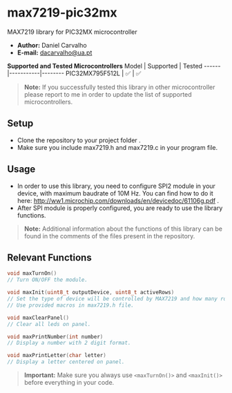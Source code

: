 # max7219-pic32mx
MAX7219 library for PIC32MX microcontroller

- **Author:** Daniel Carvalho
- **E-mail:** dacarvalho@ua.pt

**Supported and Tested Microcontrollers**
Model | Supported | Tested
------|-----------|--------
PIC32MX795F512L | ✅ | ✅

> **Note:** If you successfully tested this library in other microcontroller please report to me in order to update the list of supported microcontrollers.

## Setup
- Clone the repository to your project folder .
- Make sure you include max7219.h and max7219.c in your program file.

## Usage
- In order to use this library, you need to configure SPI2 module in your device, with maximum baudrate of 10M Hz. You can find how to do it here: http://ww1.microchip.com/downloads/en/devicedoc/61106g.pdf . 
- After SPI module is properly configured, you are ready to use the library functions.
> **Note:** Additional information about the functions of this library can be found in the comments of the files present in the repository.

## Relevant Functions
```c
void maxTurnOn()
// Turn ON/OFF the module.
```

```c
void maxInit(uint8_t outputDevice, uint8_t activeRows)
// Set the type of device will be controlled by MAX7219 and how many rows you want to work.
// Use provided macros in max7219.h file.
```

```c
void maxClearPanel()
// Clear all leds on panel.
````

```c
void maxPrintNumber(int number)
// Display a number with 2 digit format.
```

```c
void maxPrintLetter(char letter)
// Display a letter centered on panel.
```

> **Important:** Make sure you always use `<maxTurnOn()>` and `<maxInit()>` before everything in your code.
